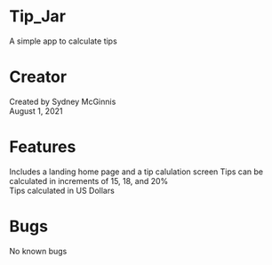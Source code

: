 # Tip_Jar
A simple app to calculate tips

# Creator  
Created by Sydney McGinnis  
August 1, 2021

# Features  
Includes a landing home page and a tip calulation screen
Tips can be calculated in increments of 15, 18, and 20%  
Tips calculated in US Dollars

# Bugs  
No known bugs

